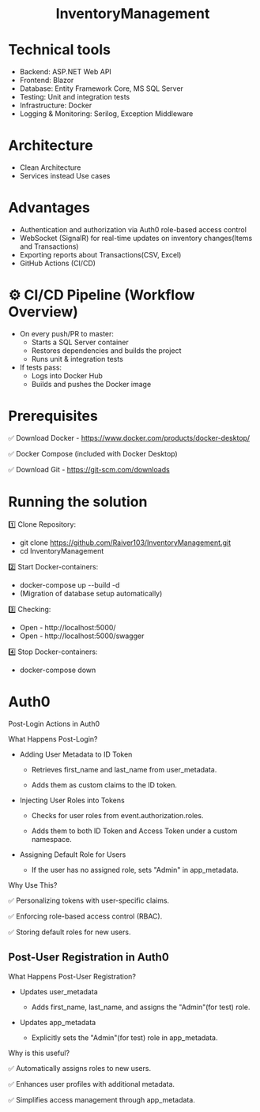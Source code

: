 <h1 align="center">InventoryManagement</h1>

# Technical tools 
* Backend: ASP.NET Web API
* Frontend: Blazor
* Database: Entity Framework Core, MS SQL Server
* Testing: Unit and integration tests
* Infrastructure: Docker
* Logging & Monitoring: Serilog, Exception Middleware

# Architecture
* Clean Architecture
* Services instead Use cases

# Advantages 
* Authentication and authorization via Auth0 role-based access control
* WebSocket (SignalR) for real-time updates on inventory changes(Items and Transactions)
* Exporting reports about Transactions(CSV, Excel) 
* GitHub Actions (CI/CD)

# ⚙️ CI/CD Pipeline (Workflow Overview)
* On every push/PR to master:
    * Starts a SQL Server container
    * Restores dependencies and builds the project
    * Runs unit & integration tests
* If tests pass:
    * Logs into Docker Hub
    * Builds and pushes the Docker image


# Prerequisites
✅ Download Docker - https://www.docker.com/products/docker-desktop/

✅ Docker Compose (included with Docker Desktop)

✅ Download Git - https://git-scm.com/downloads

# Running the solution
1️⃣ Clone Repository:  
* git clone https://github.com/Raiver103/InventoryManagement.git
* cd InventoryManagement

2️⃣ Start Docker-containers: 
* docker-compose up --build -d
* (Migration of database setup automatically)
  
3️⃣ Checking:
* Open - http://localhost:5000/
* Open - http://localhost:5000/swagger 

4️⃣ Stop Docker-containers: 
* docker-compose down

# Auth0
Post-Login Actions in Auth0

What Happens Post-Login?

* Adding User Metadata to ID Token

    * Retrieves first_name and last_name from user_metadata.

    * Adds them as custom claims to the ID token.

* Injecting User Roles into Tokens

    * Checks for user roles from event.authorization.roles.

    * Adds them to both ID Token and Access Token under a custom namespace.

* Assigning Default Role for Users 

    * If the user has no assigned role, sets "Admin" in app_metadata.

Why Use This?

✅ Personalizing tokens with user-specific claims.

✅ Enforcing role-based access control (RBAC).

✅ Storing default roles for new users.


<h2>Post-User Registration in Auth0</h3>

What Happens Post-User Registration? 

* Updates user_metadata

    * Adds first_name, last_name, and assigns the "Admin"(for test) role.

* Updates app_metadata

    * Explicitly sets the "Admin"(for test) role in app_metadata.

Why is this useful?

✅ Automatically assigns roles to new users.

✅ Enhances user profiles with additional metadata.

✅ Simplifies access management through app_metadata.
